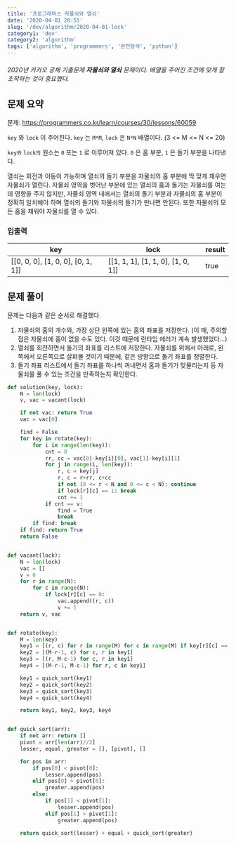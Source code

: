 ```yaml
---
title: '프로그래머스 자물쇠와 열쇠'
date: '2020-04-01 20:55'
slug: '/dev/algorithm/2020-04-01-lock'
category1: 'dev'
category2: 'algorithm'
tags: ['algorithm', 'programmers', '완전탐색', 'python']
---
```


###### 2020년 카카오 공채 기출문제 **자물쇠와 열쇠** 문제이다. 배열을 주어진 조건에 맞게 잘 조작하는 것이 중요했다.

<!-- end -->



## 문제 요약

문제: https://programmers.co.kr/learn/courses/30/lessons/60059

`key` 와 `lock` 이 주어진다. `key` 는 `M*M`, `lock` 은 `N*N` 배열이다. (3 <= M <= N <= 20)

`key와` `lock의` 원소는 `0` 또는 `1` 로 이루어져 있다. `0` 은 홈 부분, `1` 은 돌기 부분을 나타낸다. 

열쇠는 회전과 이동이 가능하며 열쇠의 돌기 부분을 자물쇠의 홈 부분에 딱 맞게 채우면 자물쇠가 열린다. 자물쇠 영역을 벗어난 부분에 있는 열쇠의 홈과 돌기는 자물쇠를 여는 데 영향을 주지 않지만, 자물쇠 영역 내에서는 열쇠의 돌기 부분과 자물쇠의 홈 부분이 정확히 일치해야 하며 열쇠의 돌기와 자물쇠의 돌기가 만나면 안된다. 또한 자물쇠의 모든 홈을 채워야 자물쇠를 열 수 있다.

### 입출력 

| key                               | lock                              | result |
| --------------------------------- | --------------------------------- | ------ |
| [[0, 0, 0], [1, 0, 0], [0, 1, 1]] | [[1, 1, 1], [1, 1, 0], [1, 0, 1]] | true   |

## 문제 풀이

문제는 다음과 같은 순서로 해결했다.

1. 자물쇠의 홈의 개수와, 가장 상단 왼쪽에 있는 홈의 좌표를 저장한다. (이 때, 주의할 점은 자물쇠에 홈이 없을 수도 있다. 이것 때문에 런타임 에러가 계속 발생했었다...)
2. 열쇠를 회전하면서 돌기의 좌표를 리스트에 저장한다. 자물쇠를 위에서 아래로, 왼쪽에서 오른쪽으로 살펴볼 것이기 때문에, 같은 방향으로 돌기 좌표를 정렬한다.
3. 돌기 좌표 리스트에서 돌기 좌표를 하나씩 꺼내면서 홈과 돌기가 맞물리는지 등 자물쇠를 풀 수 있는 조건을 만족하는지 확인한다.

```python
def solution(key, lock):
    N = len(lock)
    v, vac = vacant(lock)

    if not vac: return True
    vac = vac[0]

    find = False
    for key in rotate(key):
        for i in range(len(key)):
            cnt = 0
            rr, cc = vac[0]-key[i][0], vac[1]-key[i][1]
            for j in range(i, len(key)):
                r, c = key[j]
                r, c = r+rr, c+cc
                if not (0 <= r < N and 0 <= c < N): continue
                if lock[r][c] == 1: break
                cnt += 1
            if cnt == v:
                find = True
                break
        if find: break
    if find: return True
    return False


def vacant(lock):
    N = len(lock)
    vac = []
    v = 0
    for r in range(N):
        for c in range(N):
            if lock[r][c] == 0:
                vac.append((r, c))
                v += 1
    return v, vac


def rotate(key):
    M = len(key)
    key1 = [(r, c) for r in range(M) for c in range(M) if key[r][c] == 1]
    key2 = [(M-r-1, c) for c, r in key1]
    key3 = [(r, M-c-1) for c, r in key1]
    key4 = [(M-r-1, M-c-1) for r, c in key1]

    key1 = quick_sort(key1)
    key2 = quick_sort(key2)
    key3 = quick_sort(key3)
    key4 = quick_sort(key4)

    return key1, key2, key3, key4


def quick_sort(arr):
    if not arr: return []
    pivot = arr[len(arr)//2]
    lesser, equal, greater = [], [pivot], []

    for pos in arr:
        if pos[0] < pivot[0]:
            lesser.append(pos)
        elif pos[0] > pivot[0]:
            greater.append(pos)
        else:
            if pos[1] < pivot[1]:
                lesser.append(pos)
            elif pos[1] > pivot[1]:
                greater.append(pos)

    return quick_sort(lesser) + equal + quick_sort(greater)
```

